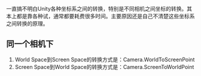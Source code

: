 一直搞不明白Unity各种坐标系之间的转换，特别是不同相机之间坐标的转换。其本上都是靠各种试，通常都要耗费很多时间。主要原因还是自己不清楚这些坐标系之间转换的原理。
## 同一个相机下
1. World Space到Screen Space的转换方式是：Camera.WorldToScreenPoint
2. Screen Space到World Space的转换方式是：Camera.ScreenToWorldPoint

